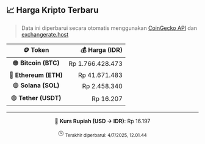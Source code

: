 

<!-- HARGA_KRIPTO -->
## 📈 Harga Kripto Terbaru

> Data ini diperbarui secara otomatis menggunakan [CoinGecko API](https://www.coingecko.com/) dan [exchangerate.host](https://exchangerate.host/)

<div align="center">

| 🪙 Token | 💰 Harga (IDR) |
|:------:|---------------:|
| 🟠 **Bitcoin (BTC)**   | Rp 1.766.428.473 |
| 🔵 **Ethereum (ETH)**  | Rp 41.671.483 |
| 🟣 **Solana (SOL)**    | Rp 2.458.340 |
| 🟢 **Tether (USDT)**   | Rp 16.207 |

---

💱 **Kurs Rupiah (USD → IDR)**: Rp 16.197

🕒 <sub>Terakhir diperbarui: 4/7/2025, 12.01.44</sub>

</div>
<!-- /HARGA_KRIPTO -->